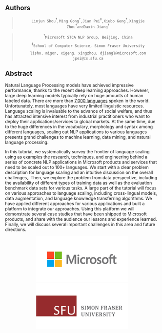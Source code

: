 <head>
    <script src="https://cdn.mathjax.org/mathjax/latest/MathJax.js?config=TeX-AMS-MML_HTMLorMML" type="text/javascript"></script>
    <script type="text/x-mathjax-config">
        MathJax.Hub.Config({
            tex2jax: {
            skipTags: ['script', 'noscript', 'style', 'textarea', 'pre'],
            inlineMath: [['$','$']],
            displayMath: [ ['$$','$$'], ["\\[","\\]"] ],
            }
        });
    </script>
</head>

## Authors

>$$\texttt{Linjun Shou}^{\dagger}, \texttt{Ming Gong}^{\dagger}, \texttt{Jian Pei}^{\ddagger}, \texttt{Xiubo Geng}^{\dagger}, \texttt{Xingjie Zhou}^{\dagger} \texttt{and} \texttt{Daxin Jiang}^{\dagger}$$

>$$^\dagger\texttt{Microsoft STCA NLP Group, Beijing, China}$$
>$$^\ddagger\texttt{School of Computer Science, Simon Fraser University}$$
>$$\texttt{lisho, migon, xigeng, xingzhou, djiang\}@microsoft.com\ jpei@cs.sfu.ca}$$


## Abstract

Natural Language Processing models have achieved impressive performance, thanks to the recent deep learning approaches. However, large deep learning models typically rely on huge amounts of human labeled data. There are more than [7,000 languages](https://www.ethnologue.com/) spoken in the world. Unfortunately, most languages have very limited linguistic resources. Language scaling is invaluable to the advance of social welfare, and thus has attracted intensive interest from industrial practitioners who want to deploy their applications/services to global markets. At the same time, due to the huge differences in the vocabulary, morphology and syntax among different languages, scaling out NLP applications to various languages presents grand challenges to machine learning, data mining, and natural language processing.


In this tutorial, we systematically survey the frontier of language scaling using as examples the research, techniques, and engineering behind a series of concrete NLP applications in Microsoft products and services that need to be scaled out to 100+ languages. We start with a clear problem description for language scaling and an intuitive discussion on the overall challenges,. Then, we explore the problem from data perspective, including the availability of different types of training data as well as the evaluation benchmark data sets for various tasks. A large part of the tutorial will focus on various approaches to language scaling, including cross-lingual models, data augmentation, and language knowledge transferring algorithms. We have applied different approaches for various applications and built a platform to integrate our approaches. Using this platform we will demonstrate several case studies that have been shipped to Microsoft products, and share with the audience our lessons and experience learned. Finally, we will discuss several important challenges in this area and future directions.









<center class="half">
    <img src="./figures/ms.png" height="150" width="300"/> 
    <img src="./figures/sfu.png" height="150"  width="300"/>
</center>


